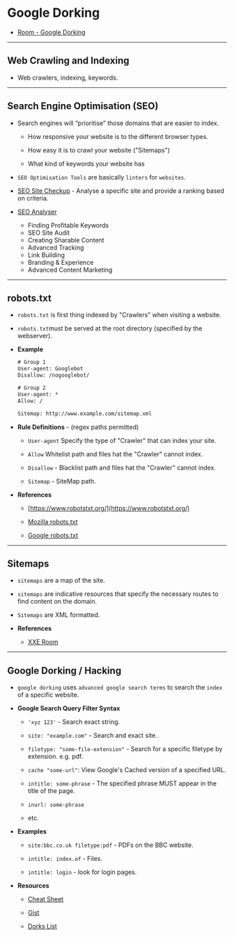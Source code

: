 # Google Dorking

* [Room - Google Dorking](https://tryhackme.com/room/googledorking)

---

## Web Crawling and Indexing

* Web crawlers, indexing, keywords.

---

## Search Engine Optimisation (SEO)

* Search engines will “prioritise” those domains that are easier to index.

    * How responsive your website is to the different browser types.

    * How easy it is to crawl your website ("Sitemaps")

    * What kind of keywords your website has

* `SEO Optimisation Tools` are basically `linters` for `websites`.

* [SEO Site Checkup](https://seositecheckup.com/) - Analyse a specific site and provide a ranking based on criteria.

* [SEO Analyser](https://neilpatel.com/seo-analyzer/)

    * Finding Profitable Keywords
    * SEO Site Audit
    * Creating Sharable Content
    * Advanced Tracking
    * Link Building
    * Branding & Experience
    * Advanced Content Marketing

---

## robots.txt

* `robots.txt` is first thing indexed by "Crawlers" when visiting a website.

* `robots.txt`must be served at the root directory (specified by the webserver).

* __Example__

    ```txt
    # Group 1
    User-agent: Googlebot
    Disallow: /nogooglebot/

    # Group 2
    User-agent: *
    Allow: /

    Sitemap: http://www.example.com/sitemap.xml
    ```

* __Rule Definitions__ - (regex paths permitted)

    * `User-agent`	Specify the type of "Crawler" that can index your site.
    * `Allow`	Whitelist path and files hat the "Crawler" cannot index.
    * `Disallow` - Blacklist path and files hat the "Crawler" cannot index.

    * `Sitemap` - SiteMap path.

* __References__

    * [https://www.robotstxt.org/](https://www.robotstxt.org/)

    * [Mozilla robots.txt](https://moz.com/learn/seo/robotstxt)

    * [Google robots.txt](https://support.google.com/webmasters/answer/6062596?hl=en)

---

## Sitemaps

* `sitemaps` are a map of the site.

* `sitemaps` are indicative resources that specify the necessary routes to find content on the domain.

* `Sitemaps` are XML formatted.

* __References__

    * [XXE Room](https://tryhackme.com/room/xxe)

---

## Google Dorking / Hacking

* `google dorking` uses `advanced google search terms` to search the `index` of a specific website.

* __Google Search Query Filter Syntax__

    * `'xyz 123'` - Search exact string.

    * `site: "example.com"` - Search and exact site.

    * `filetype: "some-file-extension"` - Search for a specific filetype by extension. e.g. pdf.
	
    * `cache "some-url"`:	View Google's Cached version of a specified URL.

    * `intitle: some-phrase` - The specified phrase MUST appear in the title of the page.

    * `inurl: some-phrase`

    * etc.

* __Examples__

    * `site:bbc.co.uk filetype:pdf` - PDFs on the BBC website.

    * `intitle: index.of` - Files.

    * `intitle: login` - look for login pages.

* __Resources__

    * [Cheat Sheet](https://www.sans.org/security-resources/GoogleCheatSheet.pdf)

    * [Gist](https://gist.github.com/sundowndev/283efaddbcf896ab405488330d1bbc06)

    * [Dorks List](https://gbhackers.com/latest-google-dorks-list/)

